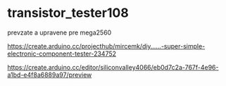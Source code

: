 # transistor_tester108

prevzate a upravene pre mega2560

https://create.arduino.cc/projecthub/mircemk/diy……-super-simple-electronic-component-tester-234752

https://create.arduino.cc/editor/siliconvalley4066/eb0d7c2a-767f-4e96-a1bd-e4f8a6889a97/preview
